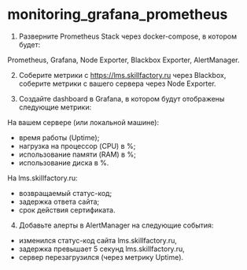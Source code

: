 # monitoring_grafana_prometheus

1. Разверните Prometheus Stack через docker-compose, в котором будет:

Prometheus,
Grafana,
Node Exporter,
Blackbox Exporter,
AlertManager.  

2. Соберите метрики с https://lms.skillfactory.ru через Blackbox, соберите метрики с вашего сервера через Node Exporter.

3. Создайте dashboard в Grafana, в котором будут отображены следующие метрики:

На вашем сервере (или локальной машине):
* время работы (Uptime);
* нагрузка на процессор (CPU) в %;
* использование памяти (RAM) в %;
* использование диска в %.

На lms.skillfactory.ru:
* возвращаемый статус-код;
* задержка ответа сайта;
* срок действия сертификата.
4. Добавьте алерты в AlertManager на следующие события:
* изменился статус-код сайта lms.skillfactory.ru,
* задержка превышает 5 секунд lms.skillfactory.ru,
* сервер перезагрузился (через метрику Uptime).
